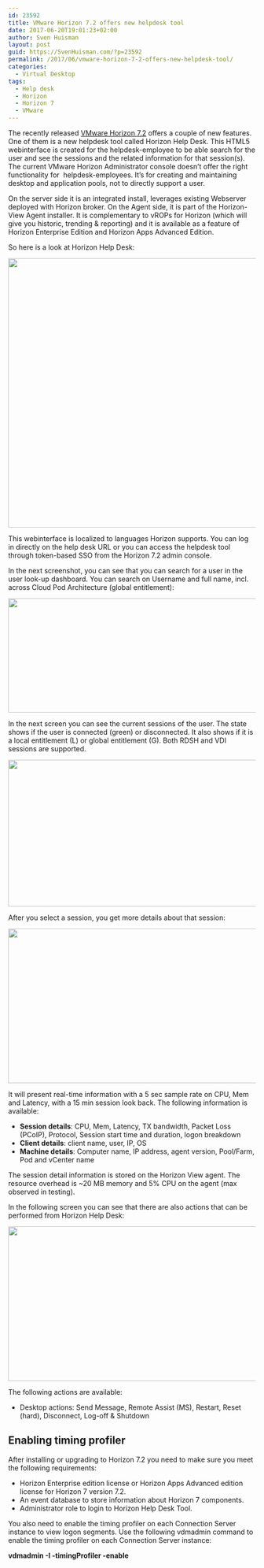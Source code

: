 ```yaml
---
id: 23592
title: VMware Horizon 7.2 offers new helpdesk tool
date: 2017-06-20T19:01:23+02:00
author: Sven Huisman
layout: post
guid: https://SvenHuisman.com/?p=23592
permalink: /2017/06/vmware-horizon-7-2-offers-new-helpdesk-tool/
categories:
  - Virtual Desktop
tags:
  - Help desk
  - Horizon
  - Horizon 7
  - VMware
---
```

The recently released <a href="https://my.vmware.com/web/vmware/details?downloadGroup=VIEW-720-ENT&productId=654&rPId=16710" target="_blank">VMware Horizon 7.2</a> offers a couple of new features. One of them is a new helpdesk tool called Horizon Help Desk. This HTML5 webinterface is created for the helpdesk-employee to be able search for the user and see the sessions and the related information for that session(s). The current VMware Horizon Administrator console doesn&#8217;t offer the right functionality for  helpdesk-employees. It&#8217;s for creating and maintaining desktop and application pools, not to directly support a user.

On the server side it is an integrated install, leverages existing Webserver deployed with Horizon broker. On the Agent side, it is part of the Horizon-View Agent installer. It is complementary to vROPs for Horizon (which will give you historic, trending & reporting) and it is available as a feature of Horizon Enterprise Edition and Horizon Apps Advanced Edition.

So here is a look at Horizon Help Desk:

[<img class="aligncenter size-full wp-image-23593" src="https://svenhuisman.com/wp-content/uploads/2017/06/helpdesktool-1.jpg" alt="" width="705" height="547" srcset="https://svenhuisman.com/wp-content/uploads/2017/06/helpdesktool-1.jpg 705w, https://svenhuisman.com/wp-content/uploads/2017/06/helpdesktool-1-350x272.jpg 350w, https://svenhuisman.com/wp-content/uploads/2017/06/helpdesktool-1-650x504.jpg 650w" sizes="(max-width: 705px) 100vw, 705px" />](https://svenhuisman.com/wp-content/uploads/2017/06/helpdesktool-1.jpg)

This webinterface is localized to languages Horizon supports. You can log in directly on the help desk URL or you can access the helpdesk tool through token-based SSO from the Horizon 7.2 admin console.

In the next screenshot, you can see that you can search for a user in the user look-up dashboard. You can search on Username and full name, incl. across Cloud Pod Architecture (global entitlement):

[<img class="aligncenter size-large wp-image-23594" src="https://svenhuisman.com/wp-content/uploads/2017/06/helpdesktool-2-1024x366.jpg" alt="" width="650" height="232" srcset="https://svenhuisman.com/wp-content/uploads/2017/06/helpdesktool-2-1024x366.jpg 1024w, https://svenhuisman.com/wp-content/uploads/2017/06/helpdesktool-2-350x125.jpg 350w, https://svenhuisman.com/wp-content/uploads/2017/06/helpdesktool-2-768x274.jpg 768w, https://svenhuisman.com/wp-content/uploads/2017/06/helpdesktool-2-650x232.jpg 650w, https://svenhuisman.com/wp-content/uploads/2017/06/helpdesktool-2.jpg 1192w" sizes="(max-width: 650px) 100vw, 650px" />](https://svenhuisman.com/wp-content/uploads/2017/06/helpdesktool-2.jpg)

In the next screen you can see the current sessions of the user. The state shows if the user is connected (green) or disconnected. It also shows if it is a local entitlement (L) or global entitlement (G). Both RDSH and VDI sessions are supported.

[<img class="aligncenter size-large wp-image-23595" src="https://svenhuisman.com/wp-content/uploads/2017/06/helpdesktool-3-1024x470.jpg" alt="" width="650" height="298" srcset="https://svenhuisman.com/wp-content/uploads/2017/06/helpdesktool-3-1024x470.jpg 1024w, https://svenhuisman.com/wp-content/uploads/2017/06/helpdesktool-3-350x161.jpg 350w, https://svenhuisman.com/wp-content/uploads/2017/06/helpdesktool-3-768x352.jpg 768w, https://svenhuisman.com/wp-content/uploads/2017/06/helpdesktool-3-650x298.jpg 650w, https://svenhuisman.com/wp-content/uploads/2017/06/helpdesktool-3.jpg 1153w" sizes="(max-width: 650px) 100vw, 650px" />](https://svenhuisman.com/wp-content/uploads/2017/06/helpdesktool-3.jpg)

After you select a session, you get more details about that session:

[<img class="aligncenter size-large wp-image-23596" src="https://svenhuisman.com/wp-content/uploads/2017/06/helpdesktool-4-1024x494.jpg" alt="" width="650" height="314" srcset="https://svenhuisman.com/wp-content/uploads/2017/06/helpdesktool-4-1024x494.jpg 1024w, https://svenhuisman.com/wp-content/uploads/2017/06/helpdesktool-4-350x169.jpg 350w, https://svenhuisman.com/wp-content/uploads/2017/06/helpdesktool-4-768x371.jpg 768w, https://svenhuisman.com/wp-content/uploads/2017/06/helpdesktool-4-650x314.jpg 650w, https://svenhuisman.com/wp-content/uploads/2017/06/helpdesktool-4.jpg 1156w" sizes="(max-width: 650px) 100vw, 650px" />](https://svenhuisman.com/wp-content/uploads/2017/06/helpdesktool-4.jpg)

It will present real-time information with a 5 sec sample rate on CPU, Mem and Latency, with a 15 min session look back. The following information is available:

  * **Session details**: CPU, Mem, Latency, TX bandwidth, Packet Loss (PCoIP), Protocol, Session start time and duration, logon breakdown
  * **Client details**: client name, user, IP, OS
  * **Machine details**: Computer name, IP address, agent version, Pool/Farm, Pod and vCenter name

The session detail information is stored on the Horizon View agent. The resource overhead is ~20 MB memory and 5% CPU on the agent (max observed in testing).

In the following screen you can see that there are also actions that can be performed from Horizon Help Desk:

[<img class="aligncenter size-large wp-image-23597" src="https://svenhuisman.com/wp-content/uploads/2017/06/helpdesktool-5-1024x494.jpg" alt="" width="650" height="314" srcset="https://svenhuisman.com/wp-content/uploads/2017/06/helpdesktool-5-1024x494.jpg 1024w, https://svenhuisman.com/wp-content/uploads/2017/06/helpdesktool-5-350x169.jpg 350w, https://svenhuisman.com/wp-content/uploads/2017/06/helpdesktool-5-768x371.jpg 768w, https://svenhuisman.com/wp-content/uploads/2017/06/helpdesktool-5-650x314.jpg 650w, https://svenhuisman.com/wp-content/uploads/2017/06/helpdesktool-5.jpg 1158w" sizes="(max-width: 650px) 100vw, 650px" />](https://svenhuisman.com/wp-content/uploads/2017/06/helpdesktool-5.jpg)

The following actions are available:

  * Desktop actions: Send Message, Remote Assist (MS), Restart, Reset (hard), Disconnect, Log-off & Shutdown

## Enabling timing profiler

After installing or upgrading to Horizon 7.2 you need to make sure you meet the following requirements:

  * Horizon Enterprise edition license or Horizon Apps Advanced edition license for Horizon 7 version 7.2.
  * An event database to store information about Horizon 7 components.
  * Administrator role to login to Horizon Help Desk Tool.

You also need to enable the timing profiler on each Connection Server instance to view logon segments. Use the following vdmadmin command to enable the timing profiler on each Connection Server instance:

**vdmadmin -I -timingProfiler -enable**